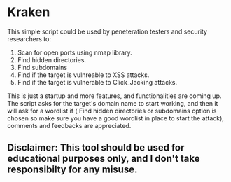 # Kraken
This simple script could be used by peneteration testers and security researchers to:
1) Scan for open ports using nmap library.
2) Find hidden directories. 
3) Find subdomains
4) Find if the target is vulnreable to XSS attacks. 
5) Find if the target is vulnerable to Click_Jacking attacks. 

This is just a startup and more features, and functionalities are coming up. The script asks for the target's domain name to start working, and then it will ask for a wordlist if ( Find hidden directories or subdomains option is chosen so make sure you have a good wordlist in place to start the attack), comments and feedbacks are appreciated.
## Disclaimer: This tool should be used for educational purposes only, and I don't take responsibilty for any misuse.
